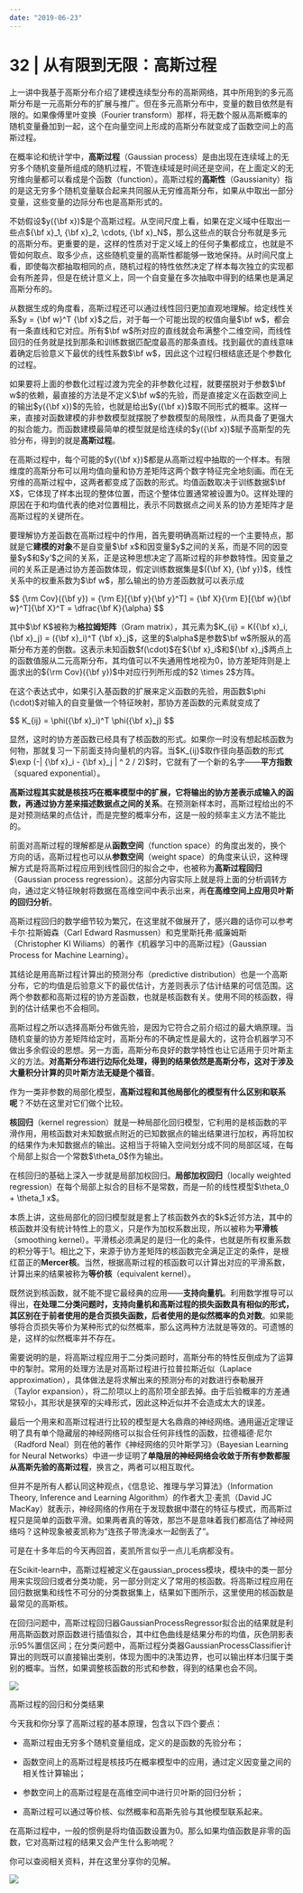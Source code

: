 ```yaml
---
date: "2019-06-23"
---  
```

      
# 32 | 从有限到无限：高斯过程
上一讲中我基于高斯分布介绍了建模连续型分布的高斯网络，其中所用到的多元高斯分布是一元高斯分布的扩展与推广。但在多元高斯分布中，变量的数目依然是有限的。如果像傅里叶变换（Fourier transform）那样，将无数个服从高斯概率的随机变量叠加到一起，这个在向量空间上形成的高斯分布就变成了函数空间上的高斯过程。

在概率论和统计学中，**高斯过程**（Gaussian process）是由出现在连续域上的无穷多个随机变量所组成的随机过程，不管连续域是时间还是空间，在上面定义的无穷维向量都可以看成是个函数（function）。高斯过程的**高斯性**（Gaussianity）指的是这无穷多个随机变量联合起来共同服从无穷维高斯分布，如果从中取出一部分变量，这些变量的边际分布也是高斯形式的。

不妨假设\$y\(\{\\bf x\}\)\$是个高斯过程。从空间尺度上看，如果在定义域中任取出一些点\$\{\\bf x\}\_1, \{\\bf x\}\_2, \\cdots, \{\\bf x\}\_N\$，那么这些点的联合分布就是多元的高斯分布。更重要的是，这样的性质对于定义域上的任何子集都成立，也就是不管如何取点、取多少点，这些随机变量的高斯性都能够一致地保持。从时间尺度上看，即使每次都抽取相同的点，随机过程的特性依然决定了样本每次独立的实现都会有所差异，但是在统计意义上，同一个自变量在多次抽取中得到的结果也是满足高斯分布的。

<!-- [[[read_end]]] -->

从数据生成的角度看，高斯过程还可以通过线性回归更加直观地理解。给定线性关系\$y = \{\\bf w\}\^T \{\\bf x\}\$之后，对于每一个可能出现的权值向量\$\\bf w\$，都会有一条直线和它对应。所有\$\\bf w\$所对应的直线就会布满整个二维空间，而线性回归的任务就是找到那条和训练数据匹配度最高的那条直线。找到最优的直线意味着确定后验意义下最优的线性系数\$\\bf w\$，因此这个过程归根结底还是个参数化的过程。

如果要将上面的参数化过程过渡为完全的非参数化过程，就要摆脱对于参数\$\\bf w\$的依赖，最直接的方法是不定义\$\\bf w\$的先验，而是直接定义在函数空间上的输出\$y\(\{\\bf x\}\)\$的先验，也就是给出\$y\(\{\\bf x\}\)\$取不同形式的概率。这样一来，直接对函数建模的非参数模型就摆脱了参数模型的局限性，从而具备了更强大的拟合能力。而函数建模最简单的模型就是给连续的\$y\(\{\\bf x\}\)\$赋予高斯型的先验分布，得到的就是**高斯过程**。

在高斯过程中，每个可能的\$y\(\{\\bf x\}\)\$都是从高斯过程中抽取的一个样本。有限维度的高斯分布可以用均值向量和协方差矩阵这两个数字特征完全地刻画。而在无穷维的高斯过程中，这两者都变成了函数的形式。均值函数取决于训练数据\$\\bf X\$，它体现了样本出现的整体位置，而这个整体位置通常被设置为0。这样处理的原因在于和均值代表的绝对位置相比，表示不同数据点之间关系的协方差矩阵才是高斯过程的关键所在。

要理解协方差函数在高斯过程中的作用，首先要明确高斯过程的一个主要特点，那就是它**建模的对象**不是自变量\$\\bf x\$和因变量\$y\$之间的关系，而是不同的因变量\$y\$和\$y’\$之间的关系，正是这种思想决定了高斯过程的非参数特性。因变量之间的关系正是通过协方差函数体现，假定训练数据集是\$\(\{\\bf X\}, \{\\bf y\}\)\$，线性关系中的权重系数为\$\\bf w\$，那么输出的协方差函数就可以表示成

\$\$ \{\\rm Cov\}\(\{\\bf y\}\) = \{\\rm E\}\[\{\\bf y\}\{\\bf y\}\^T\] = \{\\bf X\}\{\\rm E\}\[\{\\bf w\}\{\\bf w\}\^T\]\{\\bf X\}\^T = \\dfrac\{\\bf K\}\{\\alpha\} \$\$

其中\$\\bf K\$被称为**格拉姆矩阵**（Gram matrix），其元素为\$K\_\{ij\} = K\(\{\\bf x\}\_i, \{\\bf x\}\_j\) = \(\{\\bf x\}\_i\)\^T \{\\bf x\}\_j\$，这里的\$\\alpha\$是参数\$\\bf w\$所服从的高斯分布方差的倒数。这表示未知函数\$f\(\\cdot\)\$在\$\{\\bf x\}\_i\$和\$\{\\bf x\}\_j\$两点上的函数值服从二元高斯分布，其均值可以不失通用性地视为0，协方差矩阵则是上面求出的\$\{\\rm Cov\}\(\{\\bf y\}\)\$中对应行列所形成的\$2 \\times 2\$方阵。

在这个表达式中，如果引入基函数的扩展来定义函数的先验，用函数\$\\phi \(\\cdot\)\$对输入的自变量做一个特征映射，那协方差函数的元素就变成了

\$\$ K\_\{ij\} = \\phi\(\{\\bf x\}\_i\)\^T \\phi\(\{\\bf x\}\_j\) \$\$

显然，这时的协方差函数已经具有了核函数的形式。如果你一时没有想起核函数为何物，那就复习一下前面支持向量机的内容。当\$K\_\{ij\}\$取作径向基函数的形式\$\\exp \(-| \{\\bf x\}\_i \- \{\\bf x\}\_j | \^ 2 / 2\)\$时，它就有了一个新的名字——**平方指数**（squared exponential）。

**高斯过程其实就是核技巧在概率模型中的扩展，它将输出的协方差表示成输入的函数，再通过协方差来描述数据点之间的关系**。在预测新样本时，高斯过程给出的不是对预测结果的点估计，而是完整的概率分布，这是一般的频率主义方法不能比的。

前面对高斯过程的理解都是从**函数空间**（function space）的角度出发的，换个方向的话，高斯过程也可以从**参数空间**（weight space）的角度来认识，这种理解方式是将高斯过程应用到线性回归的拟合之中，也被称为**高斯过程回归**（Gaussian process regression）。这部分内容实际上就是将上面的分析调转方向，通过定义特征映射将数据在高维空间中表示出来，再**在高维空间上应用贝叶斯的回归分析**。

高斯过程回归的数学细节较为繁冗，在这里就不做展开了，感兴趣的话你可以参考卡尔·拉斯姆森（Carl Edward Rasmussen）和克里斯托弗·威廉姆斯（Christopher KI Wiliams）的著作《机器学习中的高斯过程》（Gaussian Process for Machine Learning）。

其结论是用高斯过程计算出的预测分布（predictive distribution）也是一个高斯分布，它的均值是后验意义下的最优估计，方差则表示了估计结果的可信范围。这两个参数都和高斯过程的协方差函数，也就是核函数有关。使用不同的核函数，得到的估计结果也不会相同。

高斯过程之所以选择高斯分布做先验，是因为它符合之前介绍过的最大熵原理。当随机变量的协方差矩阵给定时，高斯分布的不确定性是最大的，这符合机器学习不做出多余假设的思想。另一方面，高斯分布良好的数学特性也让它适用于贝叶斯主义的方法。**对高斯分布进行边际化处理，得到的结果依然是高斯分布，这对于涉及大量积分计算的贝叶斯方法无疑是个福音**。

作为一类非参数的局部化模型，**高斯过程和其他局部化的模型有什么区别和联系呢**？不妨在这里对它们做个比较。

**核回归**（kernel regression）就是一种局部化回归模型，它利用的是核函数的平滑作用，用核函数对未知数据点附近的已知数据点的输出结果进行加权，再将加权的结果作为未知数据点的输出。这相当于将输入空间划分成不同的局部区域，在每个局部上拟合一个常数\$\\theta\_0\$作为输出。

在核回归的基础上深入一步就是局部加权回归。**局部加权回归**（locally weighted regression）在每个局部上拟合的目标不是常数，而是一阶的线性模型\$\\theta\_0 + \\theta\_1 x\$。

本质上讲，这些局部化的回归模型就是套上了核函数外衣的\$k\$近邻方法，其中的核函数并没有统计特性上的意义，只是作为加权系数出现，所以被称为**平滑核**（smoothing kernel）。平滑核必须满足的是归一化的条件，也就是所有权重系数的积分等于1。相比之下，来源于协方差矩阵的核函数完全满足正定的条件，是根红苗正的**Mercer核**。当然，根据高斯过程的核函数可以计算出对应的平滑系数，计算出来的结果被称为**等价核**（equivalent kernel）。

既然说到核函数，就不能不提它最经典的应用——**支持向量机**。利用数学推导可以得出，**在处理二分类问题时，支持向量机和高斯过程的损失函数具有相似的形式，其区别在于前者使用的是合页损失函数，后者使用的是似然概率的负对数**。如果能够将合页损失等价为某种形式的似然概率，那么这两种方法就是等效的。可遗憾的是，这样的似然概率并不存在。

需要说明的是，将高斯过程应用于二分类问题时，高斯分布的特性反倒成为了运算中的掣肘。常用的处理方法是对高斯过程进行拉普拉斯近似（Laplace approximation），具体做法是将求解出来的预测分布的对数进行泰勒展开（Taylor expansion），将二阶项以上的高阶项全部去掉。由于后验概率的方差通常较小，其形状是狭窄的尖峰形式，因此这种近似并不会造成太大的误差。

最后一个用来和高斯过程进行比较的模型是大名鼎鼎的神经网络。通用逼近定理证明了具有单个隐藏层的神经网络可以拟合任何非线性的函数，拉德福德·尼尔（Radford Neal）则在他的著作《神经网络的贝叶斯学习》（Bayesian Learning for Neural Networks）中进一步证明了**单隐层的神经网络会收敛于所有参数都服从高斯先验的高斯过程**，换言之，两者可以相互取代。

但并不是所有人都认同这种观点，《信息论、推理与学习算法》（Information Theory, Inference and Learning Algorithm）的作者大卫·麦凯（David JC MacKay）就表示，神经网络的作用在于发现数据中潜在的特征与模式，而高斯过程只是简单的函数平滑。如果两者真的等效，那岂不是意味着我们都高估了神经网络吗？这种现象被麦凯称为“连孩子带洗澡水一起倒丢了”。

可是在十多年后的今天再回首，麦凯所言似乎一点儿毛病都没有。

在Scikit-learn中，高斯过程被定义在gaussian\_process模块，模块中的类一部分用来实现回归或者分类功能，另一部分则定义了常用的核函数。将高斯过程应用在回归数据集和线性不可分的分类数据集上，结果如下图所示，这里使用的核函数是最常见的高斯核。

在回归问题中，高斯过程回归器GaussianProcessRegressor拟合出的结果就是利用高斯函数对原函数进行插值拟合，其中红色曲线是结果分布的均值，灰色阴影表示95\%置信区间；在分类问题中，高斯过程分类器GaussianProcessClassifier计算出的则既可以直接输出类别，体现为图中的决策边界，也可以输出样本归属于类别的概率。当然，如果调整核函数的形式和参数，得到的结果也会不同。

![](./httpsstatic001geekbangorgresourceimageba8fba9dd63d15b62721b5f431582a77968f.png)

高斯过程的回归和分类结果

今天我和你分享了高斯过程的基本原理，包含以下四个要点：

* 高斯过程由无穷多个随机变量组成，定义的是函数的先验分布；

* 函数空间上的高斯过程是核技巧在概率模型中的应用，通过定义因变量之间的相关性计算输出；

* 参数空间上的高斯过程是在高维空间中进行贝叶斯的回归分析；

* 高斯过程可以通过等价核、似然概率和高斯先验与其他模型联系起来。

在高斯过程中，一般的惯例是将均值函数设置为0。那么如果均值函数是非零的函数，它对高斯过程的结果又会产生什么影响呢？

你可以查阅相关资料，并在这里分享你的见解。

![](./httpsstatic001geekbangorgresourceimageb66cb6d9c1c4a38a786fd658d2dc5b094e6c.jpg)